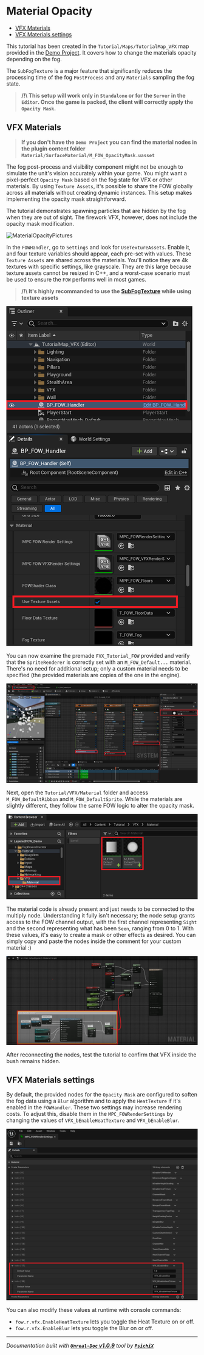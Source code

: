 # Material Opacity

- [VFX Materials](#vfx-materials)
- [VFX Materials settings](#vfx-materials-settings)

This tutorial has been created in the `Tutorial/Maps/TutorialMap_VFX` map provided in the [Demo Project](https://github.com/gandoulf/LayeredFOW_Demo).
It covers how to change the materials opacity depending on the fog.

The `SubFogTexture` is a major feature that significantly reduces the processing time of the fog `PostProcess` and any `Materials` sampling the fog state.

> **/!\ This setup will work only in `Standalone` or for the `Server` in the `Editor`. Once the game is packed, the client will correctly apply the `Opacity Mask`. <br />**

## VFX Materials

> **If you don't have the `Demo Project` you can find the material nodes in the plugin content folder `Material/SurfaceMaterial/M_FOW_OpacityMask.uasset` <br />**

The fog post-process and visibility component might not be enough to simulate the unit's vision accurately within your game. You might want a pixel-perfect
`Opacity Mask` based on the fog state for VFX or other materials. By using `Texture Assets`, it's possible to share the FOW globally across all materials
without creating dynamic instances. This setup makes implementing the opacity mask straightforward.

The tutorial demonstrates spawning particles that are hidden by the fog when they are out of sight. The firework VFX, however, does not include the opacity
mask modification.

![MaterialOpacityPictures](../../../assets/Tutorial/Rendering/VFX/0_ParticuleSpawning.png)

In the `FOWHandler`, go to `Settings` and look for `UseTextureAssets`. Enable it, and four texture variables should appear, each pre-set with values. These
`Texture Assets` are shared across the materials. You'll notice they are 4k textures with specific settings, like grayscale. They are this large because
texture assets cannot be resized in C++, and a worst-case scenario must be used to ensure the `FOW` performs well in most games.

> **/!\ It's highly recommanded to use the [](/book/Tutorials/Rendering/)[SubFogTexture](./SubFogTexture.md) while using texture assets <br />**

![MaterialOpacityPictures](../../../assets/Tutorial/Rendering/VFX/1_UseTextureAssets.png)

You can now examine the premade `FVX_Tutorial_FOW` provided and verify that the `SpriteRenderer` is correctly set with an `M_FOW_Default...` material. There's
no need for additional setup; only a custom material needs to be specified (the provided materials are copies of the one in the engine).

![MaterialOpacityPictures](../../../assets/Tutorial/Rendering/VFX/2_OpenVFX_SetupMaterial.png)

Next, open the `Tutorial/VFX/Material` folder and access `M_FOW_DefaultRibbon` and `M_FOW_DefaultSprite`. While the materials are slightly different, they follow
the same FOW logic to alter the opacity mask.

![MaterialOpacityPictures](../../../assets/Tutorial/Rendering/VFX/3_OpenAndUpdateMaterial.png)

The material code is already present and just needs to be connected to the multiply node. Understanding it fully isn't necessary; the node setup grants access to
the FOW channel output, with the first channel representing `Sight` and the second representing what has been `Seen`, ranging from 0 to 1. With these values, it's
easy to create a mask or other effects as desired. You can simply copy and paste the nodes inside the comment for your custom material :)

![MaterialOpacityPictures](../../../assets/Tutorial/Rendering/VFX/4_ConnectFogToMultiply.png)

After reconnecting the nodes, test the tutorial to confirm that VFX inside the bush remains hidden.

## VFX Materials settings

By default, the provided nodes for the `Opacity Mask` are configured to soften the fog data using a `Blur` algorithm and to apply the `HeatTexture` if it's enabled
in the `FOWHandler`. These two settings may increase rendering costs. To adjust this, disable them in the `MPC_FOWRenderSettings` by changing the values of
`VFX_bEnableHeatTexture` and `VFX_bEnableBlur`.

![MaterialOpacityPictures](../../../assets/Tutorial/Rendering/VFX/5_ChangeSettingsMPC.png)

You can also modify these values at runtime with console commands:
- `fow.r.vfx.EnableHeatTexture` lets you toggle the Heat Texture on or off.
- `fow.r.vfx.EnableBlur` lets you toggle the Blur on or off.

---
_Documentation built with [**`Unreal-Doc` v1.0.9**](https://github.com/PsichiX/unreal-doc) tool by [**`PsichiX`**](https://github.com/PsichiX)_